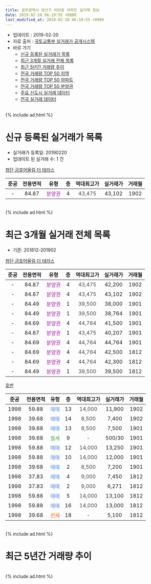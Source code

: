 ```yaml
---
title: 광주광역시 광산구 비아동 아파트 실거래 정보
date: 2019-02-20 06:19:55 +0900
last_modified_at: 2019-02-20 06:19:55 +0900
---
```


* 업데이트 : 2019-02-20
* 자료 출처 : [국토교통부 실거래가 공개시스템](http://rt.molit.go.kr)
* 바로 가기
    * [신규 등록된 실거래가 목록](#신규-등록된-실거래가-목록)
    * [최근 3개월 실거래 전체 목록](#최근-3개월-실거래-전체-목록)
    * [최근 5년간 거래량 추이](#최근-5년간-거래량-추이)
    * [전국 거래량 TOP 50 지역](https://inasie.github.io/apt-trade-info/최근-3개월-전국에서-가장-거래가-많이-발생한-지역)
    * [전국 거래량 TOP 50 아파트](https://inasie.github.io/apt-trade-info/최근-3개월-전국에서-가장-거래가-많이-발생한-아파트)
    * [전국 거래량 TOP 50 분양권](https://inasie.github.io/apt-trade-info/최근-3개월-전국에서-가장-거래가-많이-발생한-분양권)
    * [주요 신도시 실거래 데이터](https://inasie.github.io/apt-trade-info/주요-신도시)
    * [전국 실거래 데이터](https://inasie.github.io/apt-trade-info/전국)
<br>
{% include ad.html %}
<br>

# 신규 등록된 실거래가 목록
* 실거래가 등록일: 20190220
* 업데이트 된 실거래 수: 1 건


[첨단 금호어울림 더 테라스](https://search.naver.com/search.naver?query=%EA%B4%91%EC%A3%BC%EA%B4%91%EC%97%AD%EC%8B%9C+%EA%B4%91%EC%82%B0%EA%B5%AC+%EB%B9%84%EC%95%84%EB%8F%99+%EC%B2%A8%EB%8B%A8+%EA%B8%88%ED%98%B8%EC%96%B4%EC%9A%B8%EB%A6%BC+%EB%8D%94+%ED%85%8C%EB%9D%BC%EC%8A%A4)

|준공|전용면적|유형|층|역대최고가|실거래가|거래월|
|:---:|:---:|:---:|:---:|:---:|:---:|:---:|
|-|84.87|<span style="color:#9C11A5">분양권</span>|4|<span style="color:#444444">43,475</span>|43,102|1902|


<br>
{% include ad.html %}
<br>

# 최근 3개월 실거래 전체 목록
* 기준: 201812-201902


[첨단 금호어울림 더 테라스](https://search.naver.com/search.naver?query=%EA%B4%91%EC%A3%BC%EA%B4%91%EC%97%AD%EC%8B%9C+%EA%B4%91%EC%82%B0%EA%B5%AC+%EB%B9%84%EC%95%84%EB%8F%99+%EC%B2%A8%EB%8B%A8+%EA%B8%88%ED%98%B8%EC%96%B4%EC%9A%B8%EB%A6%BC+%EB%8D%94+%ED%85%8C%EB%9D%BC%EC%8A%A4)

|준공|전용면적|유형|층|역대최고가|실거래가|거래월|
|:---:|:---:|:---:|:---:|:---:|:---:|:---:|
|-|84.87|<span style="color:#9C11A5">분양권</span>|4|<span style="color:#444444">43,475</span>|42,200|1902|
|-|84.87|<span style="color:#9C11A5">분양권</span>|4|<span style="color:#444444">43,475</span>|43,102|1902|
|-|84.49|<span style="color:#9C11A5">분양권</span>|1|<span style="color:#444444">39,500</span>|38,000|1901|
|-|84.49|<span style="color:#9C11A5">분양권</span>|1|<span style="color:#444444">39,500</span>|38,764|1901|
|-|84.69|<span style="color:#9C11A5">분양권</span>|4|<span style="color:#444444">44,764</span>|41,500|1901|
|-|84.87|<span style="color:#9C11A5">분양권</span>|1|<span style="color:#444444">43,475</span>|40,207|1901|
|-|84.69|<span style="color:#9C11A5">분양권</span>|4|<span style="color:#444444">44,764</span>|44,764|1901|
|-|84.69|<span style="color:#9C11A5">분양권</span>|4|<span style="color:#444444">44,764</span>|42,500|1812|
|-|84.69|<span style="color:#9C11A5">분양권</span>|4|<span style="color:#444444">44,764</span>|42,300|1812|
|-|84.49|<span style="color:#9C11A5">분양권</span>|1|<span style="color:#444444">39,500</span>|39,500|1812|

[호반](https://search.naver.com/search.naver?query=%EA%B4%91%EC%A3%BC%EA%B4%91%EC%97%AD%EC%8B%9C+%EA%B4%91%EC%82%B0%EA%B5%AC+%EB%B9%84%EC%95%84%EB%8F%99+%ED%98%B8%EB%B0%98)

|준공|전용면적|유형|층|역대최고가|실거래가|거래월|
|:---:|:---:|:---:|:---:|:---:|:---:|:---:|
|1998|59.88|<span style="color:#4285f3">매매</span>|13|<span style="color:#444444">14,000</span>|11,900|1902|
|1998|39.68|<span style="color:#4285f3">매매</span>|14|<span style="color:#444444">8,500</span>|7,400|1902|
|1998|39.68|<span style="color:#4285f3">매매</span>|13|<span style="color:#444444">8,500</span>|7,500|1901|
|1998|39.68|<span style="color:#34a853">월세</span>|9|<span style="color:#444444">-</span>|500/30|1901|
|1998|59.88|<span style="color:#4285f3">매매</span>|12|<span style="color:#444444">14,000</span>|13,250|1901|
|1998|59.88|<span style="color:#4285f3">매매</span>|10|<span style="color:#444444">14,000</span>|12,000|1901|
|1998|39.68|<span style="color:#4285f3">매매</span>|2|<span style="color:#444444">8,500</span>|7,200|1901|
|1998|37.83|<span style="color:#4285f3">매매</span>|4|<span style="color:#444444">9,000</span>|7,450|1812|
|1998|37.83|<span style="color:#4285f3">매매</span>|2|<span style="color:#444444">9,000</span>|6,271|1812|
|1998|59.88|<span style="color:#4285f3">매매</span>|5|<span style="color:#444444">14,000</span>|13,100|1812|
|1998|59.88|<span style="color:#4285f3">매매</span>|16|<span style="color:#444444">14,000</span>|13,000|1812|
|1998|39.68|<span style="color:#ff5a00">전세</span>|18|<span style="color:#444444">-</span>|5,100|1812|


<br>
{% include ad.html %}
<br>

# 최근 5년간 거래량 추이


<div style="width:100%;">
    <canvas id="deal_progress" height="200"></canvas>
</div>

<script>
new Chart(document.getElementById("deal_progress"), {
    type: 'line',
    data: {
        labels: ['201402','201403','201404','201405','201406','201407','201408','201409','201410','201411','201412','201501','201502','201503','201504','201505','201506','201507','201508','201509','201510','201511','201512','201601','201602','201603','201604','201605','201606','201607','201608','201609','201610','201611','201612','201701','201702','201703','201704','201705','201706','201707','201708','201709','201710','201711','201712','201801','201802','201803','201804','201805','201806','201807','201808','201809','201810','201811','201812','201901','201902'],
        datasets: [{
            label: '매매',
            pointRadius: 1,
            data: [4, 6, 2, 2, 1, 2, 3, 1, 4, 3, 23, 9, 17, 56, 32, 10, 7, 6, 25, 5, 10, 11, 12, 15, 13, 9, 7, 16, 7, 9, 14, 7, 4, 13, 8, 10, 11, 14, 9, 8, 5, 12, 6, 10, 8, 5, 7, 10, 9, 16, 12, 10, 14, 11, 18, 16, 8, 8, 7, 9, 4],
            borderColor: "rgba(255, 201, 14, 1)",
            backgroundColor: "rgba(255, 201, 14, 0.5)",
            fill: false,
            lineTension: 0
        },{
            label: '전월세',
            pointRadius: 1,
            data: [29, 25, 22, 31, 37, 18, 23, 14, 19, 11, 14, 22, 15, 15, 11, 19, 28, 11, 21, 18, 14, 15, 11, 8, 12, 10, 10, 13, 11, 8, 18, 12, 11, 5, 3, 3, 7, 10, 7, 9, 11, 3, 11, 7, 8, 3, 4, 1, 3, 8, 5, 4, 7, 4, 1, 2, 3, 3, 1, 1, 0],
            borderColor: "rgba(0, 141, 185, 1)",
            backgroundColor: "rgba(0, 141, 185, 0.5)",
            fill: false,
            lineTension: 0
        }
        ]
    },
    options: {
        responsive: true,
        title: {
            display: false
        },
        tooltips: {
            mode: 'index',
            intersect: false
        },
        hover: {
            mode: 'nearest',
            intersect: true
        },
        scales: {
            xAxes: [{
                display: true,
                scaleLabel: {
                    display: true,
                    labelString: '년/월'
                }
            }],
            yAxes: [{
                display: true,
                ticks: {
                    suggestedMin: 0,
                },
                scaleLabel: {
                    display: true,
                    labelString: '실거래 수'
                }
            }]
        }
    }
});

</script>


<br>
{% include ad.html %}
<br>

